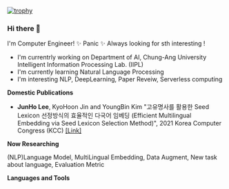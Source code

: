 <!-- [![Hits](https://hits.seeyoufarm.com/api/count/incr/badge.svg?url=https%3A%2F%2Fgithub.com%2Fsaitros2%2F)](https://hits.seeyoufarm.com) -->

[![trophy](https://github-profile-trophy.vercel.app/?username=saitros)](https://github.com/ryo-ma/github-profile-trophy)

### Hi there 👋

I'm Computer Engineer! ✨ Panic ✨ 
Always looking for sth interesting !

- I'm currentrly working on Department of AI, Chung-Ang University Intelligent Information Processing Lab. (IIPL)
- I'm currently learning Natural Language Processing
- I'm interesting NLP, DeepLearning, Paper Reveiw, Serverless computing

**Domestic Publications**

- **JunHo Lee**, KyoHoon Jin and YoungBin Kim "고유명사를 활용한 Seed Lexicon 선정방식의 효율적인 다국어 임베딩 (Efficient Multilingual Embedding via Seed Lexicon Selection Method)", 2021 Korea Computer Congress (KCC) [[Link]](https://www.dbpia.co.kr/journal/articleDetail?nodeId=NODE10582949)

**Now Researching**  

(NLP)Language Model, MultiLingual Embedding, Data Augment, New task about language, Evaluation Metric

**Languages and Tools**  



<!--
**saitros/saitros** is a ✨ _special_ ✨ repository because its `README.md` (this file) appears on your GitHub profile.

Here are some ideas to get you started:

- 🔭 I’m currently working on ...
- 🌱 I’m currently learning ...
- 👯 I’m looking to collaborate on ...
- 🤔 I’m looking for help with ...
- 💬 Ask me about ...
- 📫 How to reach me: ...
- 😄 Pronouns: ...
- ⚡ Fun fact: ...
-->
